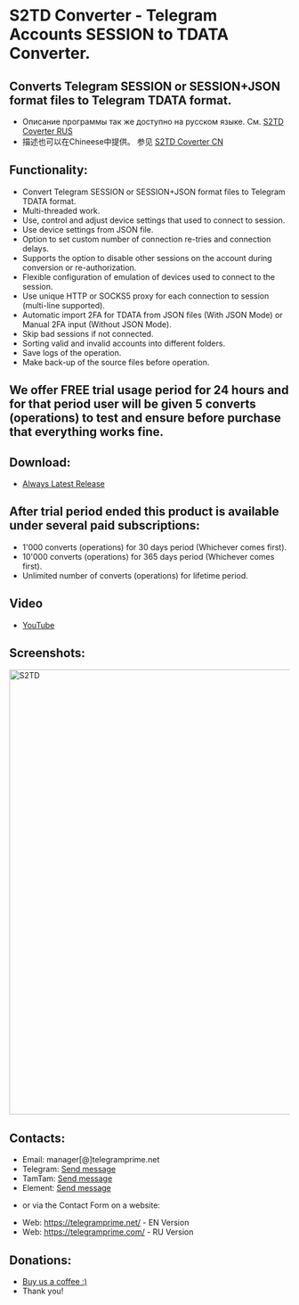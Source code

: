 # S2TD Converter - Telegram Accounts SESSION to TDATA Converter.
## Converts Telegram SESSION or SESSION+JSON format files to Telegram TDATA format.
 
 * Описание программы так же доступно на русском языке. См. [S2TD Coverter RUS](https://github.com/telegram-prime/Telegram-Session-to-TData-Converter-RU/)
 * 描述也可以在Chineese中提供。 参见 [S2TD Coverter CN](https://github.com/telegram-prime/Telegram-Session-to-TData-Converter-CN)


## Functionality:
 - Convert Telegram SESSION or SESSION+JSON format files to Telegram TDATA format.
 - Multi-threaded work.
 - Use, control and adjust device settings that used to connect to session.
 - Use device settings from JSON file.
 - Option to set custom number of connection re-tries and connection delays.
 - Supports the option to disable other sessions on the account during conversion or re-authorization.
 - Flexible configuration of emulation of devices used to connect to the session.
 - Use unique HTTP or SOCKS5 proxy for each connection to session (multi-line supported).
 - Automatic import 2FA for TDATA from JSON files (With JSON Mode) or Manual 2FA input (Without JSON Mode).
 - Skip bad sessions if not connected.
 - Sorting valid and invalid accounts into different folders.
 - Save logs of the operation.
 - Make back-up of the source files before operation.


## We offer FREE trial usage period for 24 hours and for that period user will be given 5 converts (operations) to test and ensure before purchase that everything works fine. 

## Download:
 - [Always Latest Release](https://github.com/telegram-prime/Telegram-Session-to-TData-Converter/releases/latest)


## After trial period ended this product is available under several paid subscriptions: 
- 1'000  converts (operations) for 30 days period (Whichever comes first).
- 10'000 converts (operations) for 365 days period (Whichever comes first).
- Unlimited number of converts (operations) for lifetime period.


## Video

- [YouTube](https://youtu.be/CkEJTBAZ9pc)


## Screenshots:

<img width="799" alt="S2TD" src="https://github.com/user-attachments/assets/ce8dbbcd-b200-40bf-ba5c-113983a55ab8" />


##  Contacts:
- Email:    manager[@]telegramprime.net
- Telegram: [Send message](https://telegramprime.net/telegram-contact)
- TamTam:   [Send message](https://telegramprime.net/tamtam-contact)
- Element:  [Send message](https://telegramprime.net/element-contact)

* or via the Contact Form on a website:
- Wеb: https://telegramprime.net/ - EN Version
- Wеb: https://telegramprime.com/ - RU Version


## Donations:
* [Buy us a coffee :)](https://commerce.coinbase.com/checkout/a0495346-539e-48df-9b43-880a3b93dc8b)
* Thank you!
